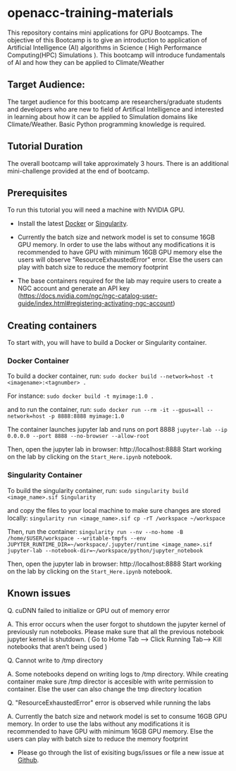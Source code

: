 # openacc-training-materials
This repository contains mini applications for GPU Bootcamps. The objective of this Bootcamp is to give an introduction to application of Artificial Intelligence (AI) algorithms in Science ( High Performance Computing(HPC) Simulations ). This bootcamp will introduce  fundamentals of AI and how they can be applied to Climate/Weather

## Target Audience:

The target audience for this bootcamp are researchers/graduate students and developers who are new to field of Artifical Intelligence and interested in learning about how it can be applied to Simulation domains like Climate/Weather. Basic Python programming knowledge is required. 

## Tutorial Duration

The overall bootcamp will take approximately 3 hours. There is an additional mini-challenge provided at the end of bootcamp.


## Prerequisites
To run this tutorial you will need a machine with NVIDIA GPU.

- Install the latest [Docker](https://docs.nvidia.com/datacenter/cloud-native/container-toolkit/install-guide.html#docker) or [Singularity](https://sylabs.io/docs/).

- Currently the batch size and network model is set to consume 16GB GPU memory. In order to use the labs without any modifications it is recommended to have GPU with minimum 16GB GPU memory else the users will observe "ResourceExhaustedError" error. Else the users can play with batch size to reduce the memory footprint

- The base containers required for the lab may require users to create a NGC account and generate an API key (https://docs.nvidia.com/ngc/ngc-catalog-user-guide/index.html#registering-activating-ngc-account)

## Creating containers
To start with, you will have to build a Docker or Singularity container.

### Docker Container
To build a docker container, run: 
`sudo docker build --network=host -t <imagename>:<tagnumber> .`

For instance:
`sudo docker build -t myimage:1.0 .`

and to run the container, run:
`sudo docker run --rm -it --gpus=all --network=host -p 8888:8888 myimage:1.0`

The container launches jupyter lab and runs on port 8888
`jupyter-lab --ip 0.0.0.0 --port 8888 --no-browser --allow-root`

Then, open the jupyter lab in browser: http://localhost:8888
Start working on the lab by clicking on the `Start_Here.ipynb` notebook.

### Singularity Container

To build the singularity container, run: 
`sudo singularity build <image_name>.sif Singularity`

and copy the files to your local machine to make sure changes are stored locally:
`singularity run <image_name>.sif cp -rT /workspace ~/workspace`


Then, run the container:
`singularity run --nv --no-home -B /home/$USER/workspace --writable-tmpfs --env JUPYTER_RUNTIME_DIR=~/workspace/.jupyter/runtime <image_name>.sif jupyter-lab --notebook-dir=~/workspace/python/jupyter_notebook`

Then, open the jupyter lab in browser: http://localhost:8888
Start working on the lab by clicking on the `Start_Here.ipynb` notebook.


## Known issues

Q. cuDNN failed to initialize or GPU out of memory error

A. This error occurs when the user forgot to shutdown the jupyter kernel of previously run notebooks. Please make sure that all the previous notebook jupyter kernel is shutdown. ( Go to Home Tab --> Click Running Tab--> Kill notebooks that aren’t being used )

Q. Cannot write to /tmp directory

A. Some notebooks depend on writing logs to /tmp directory. While creating container make sure /tmp director is accesible with write permission to container. Else the user can also change the tmp directory location

Q. "ResourceExhaustedError" error is observed while running the labs 

A. Currently the batch size and network model is set to consume 16GB GPU memory. In order to use the labs without any modifications it is recommended to have GPU with minimum 16GB GPU memory. Else the users can play with batch size to reduce the memory footprint

- Please go through the list of exisiting bugs/issues or file a new issue at [Github](https://github.com/gpuhackathons-org/gpubootcamp/issues).



